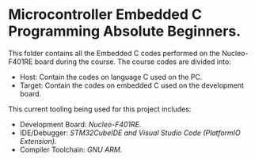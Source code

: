 # Microcontroller Embedded C Programming Absolute Beginners.

This folder contains all the Embedded C codes performed on the Nucleo-F401RE board during the course. The course codes are divided into:
- Host: Contain the codes on language C used on the PC.
- Target: Contain the codes on embedded C used on the development board.

This current tooling being used for this project includes:

- Development Board: _Nucleo-F401RE._
- IDE/Debugger: _STM32CubeIDE and Visual Studio Code (PlatformIO Extension)._
- Compiler Toolchain: _GNU ARM._
